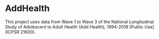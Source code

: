 # AddHealth
This project uses data from Wave 1 to Wave 3 of the National Longitudinal Study of Adolescent to Adult Health (Add Health), 1994-2018 [Public Use] (ICPSR 21600).
